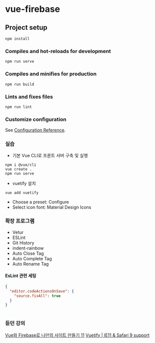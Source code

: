 # vue-firebase

## Project setup
```
npm install
```

### Compiles and hot-reloads for development
```
npm run serve
```

### Compiles and minifies for production
```
npm run build
```

### Lints and fixes files
```
npm run lint
```

### Customize configuration
See [Configuration Reference](https://cli.vuejs.org/config/).

### 실습
- 기본 Vue CLI로 프론트 서버 구축 및 실행
```command
npm i @vue/cli
vue create .
npm run serve
```
- vuetify 설치
```command
vue add vuetify
```
- Choose a preset: Configure
- Select icon font: Material Design Icons 

### 확장 프로그램
- Vetur
- ESLint
- Git History
- indent-rainbow
- Auto Close Tag
- Auto Complete Tag
- Auto Rename Tag

#### EsLint 관련 세팅
```Json
{
  "editor.codeActionsOnSave": {
    "source.fixAll": true
  }
}
    
```

### 듣던 강의
[Vue와 Firebase로 나만의 사이트 만들기 11](https://www.youtube.com/watch?v=wzYuEzyAcco&list=PLjpTKic1SLZsWckh_DZ6tYH17MM6hBAc7&index=12)
[Vuetify | IE11 & Safari 9 support](https://v2.vuetifyjs.com/ko/getting-started/browser-support)